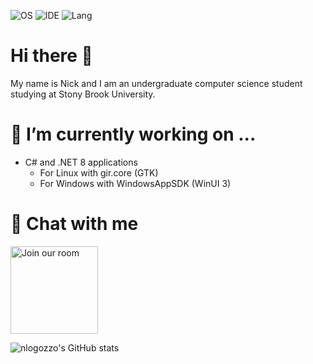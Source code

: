 ![OS](https://img.shields.io/badge/OS-Windows%2011-informational?style=flat&logo=Windows)
![IDE](https://img.shields.io/badge/IDE-Visual%20Studio%202022-informational?style=flat&logo=VisualStudio)
![Lang](https://img.shields.io/badge/Code-C%23-informational?style=flat&logo=CSharp)

# Hi there 👋
My name is Nick and I am an undergraduate computer science student studying at Stony Brook University.

# 🔭 I’m currently working on ...
  - C# and .NET 8 applications
      - For Linux with gir.core (GTK)
      - For Windows with WindowsAppSDK (WinUI 3) 
  
# 💬 Chat with me
<a href='https://matrix.to/#/#nickvision:matrix.org'><img width='140' alt='Join our room' src='https://user-images.githubusercontent.com/17648453/196094077-c896527d-af6d-4b43-a5d8-e34a00ffd8f6.png'/></a>

![nlogozzo's GitHub stats](https://github-readme-stats-sable-delta.vercel.app/api?username=nlogozzo&show_icons=true&theme=dark)
